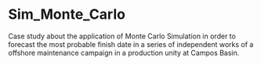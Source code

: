 # Sim_Monte_Carlo
Case study about the application of Monte Carlo Simulation in order to forecast the most probable finish date in a series of independent works of a offshore maintenance campaign in a production unity at Campos Basin.
